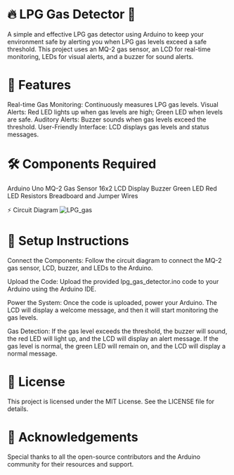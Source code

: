 # 🔥 LPG Gas Detector 🚨


A simple and effective LPG gas detector using Arduino to keep your environment safe by alerting you when LPG gas levels exceed a safe threshold. This project uses an MQ-2 gas sensor, an LCD for real-time monitoring, LEDs for visual alerts, and a buzzer for sound alerts.

# 🚀 Features
Real-time Gas Monitoring: Continuously measures LPG gas levels.
Visual Alerts: Red LED lights up when gas levels are high; Green LED when levels are safe.
Auditory Alerts: Buzzer sounds when gas levels exceed the threshold.
User-Friendly Interface: LCD displays gas levels and status messages.

# 🛠 Components Required
Arduino Uno
MQ-2 Gas Sensor
16x2 LCD Display
Buzzer
Green LED
Red LED
Resistors
Breadboard and Jumper Wires

⚡ Circuit Diagram
 ![LPG_gas](https://github.com/user-attachments/assets/bb4354f0-b4ab-4de4-bcef-431a9c35c311)

# 📝 Setup Instructions
Connect the Components:
Follow the circuit diagram to connect the MQ-2 gas sensor, LCD, buzzer, and LEDs to the Arduino.

Upload the Code:
Upload the provided lpg_gas_detector.ino code to your Arduino using the Arduino IDE.

Power the System:
Once the code is uploaded, power your Arduino. The LCD will display a welcome message, and then it will start monitoring the gas levels.

Gas Detection:
If the gas level exceeds the threshold, the buzzer will sound, the red LED will light up, and the LCD will display an alert message. If the gas level is normal, the green LED will remain on, and the LCD will display a normal message.

# 📜 License
This project is licensed under the MIT License. See the LICENSE file for details.

# 🙏 Acknowledgements
Special thanks to all the open-source contributors and the Arduino community for their resources and support.
